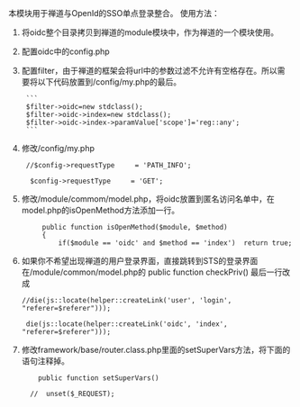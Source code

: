 本模块用于禅道与OpenId的SSO单点登录整合。
使用方法：
    
1. 将oidc整个目录拷贝到禅道的module模块中，作为禅道的一个模块使用。
2. 配置oidc中的config.php
3. 配置filter，由于禅道的框架会将url中的参数过滤不允许有空格存在。所以需要将以下代码放置到/config/my.php的最后。

        ```
        $filter->oidc=new stdclass();
        $filter->oidc->index=new stdclass();
        $filter->oidc->index->paramValue['scope']='reg::any';
        ```
4.  修改/config/my.php
    ```
     //$config->requestType     = 'PATH_INFO';

      $config->requestType     = 'GET';
    ```
5.	修改/module/commom/model.php，将oidc放置到匿名访问名单中，在model.php的isOpenMethod方法添加一行。
    ```
         public function isOpenMethod($module, $method)
         {
             if($module == 'oidc' and $method == 'index')  return true;
     ```

6.	如果你不希望出现禅道的用户登录界面，直接跳转到STS的登录界面在/module/common/model.php的 public function checkPriv() 最后一行改成

    ```
    //die(js::locate(helper::createLink('user', 'login', "referer=$referer")));

     die(js::locate(helper::createLink('oidc', 'index', "referer=$referer")));
    ```

7.  修改framework/base/router.class.php里面的setSuperVars方法，将下面的语句注释掉。
    ```
        public function setSuperVars()

      //  unset($_REQUEST);
    ```
    